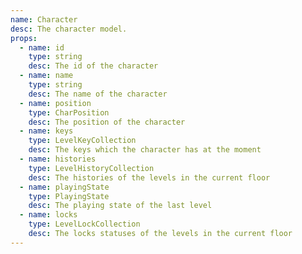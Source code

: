 ```yaml
---
name: Character
desc: The character model.
props:
  - name: id
    type: string
    desc: The id of the character
  - name: name
    type: string
    desc: The name of the character
  - name: position
    type: CharPosition
    desc: The position of the character
  - name: keys
    type: LevelKeyCollection
    desc: The keys which the character has at the moment
  - name: histories
    type: LevelHistoryCollection
    desc: The histories of the levels in the current floor
  - name: playingState
    type: PlayingState
    desc: The playing state of the last level
  - name: locks
    type: LevelLockCollection
    desc: The locks statuses of the levels in the current floor
---
```

